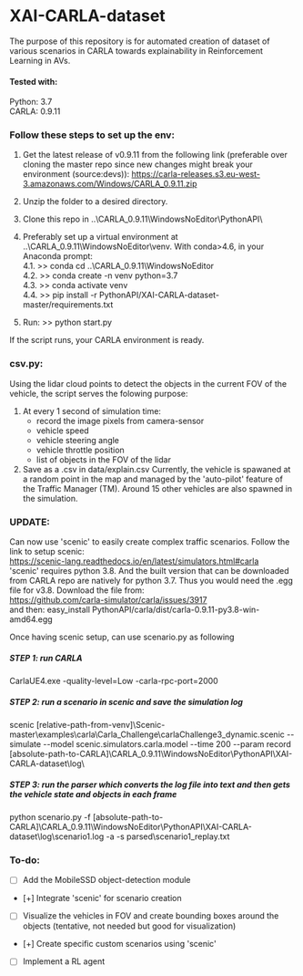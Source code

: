 # XAI-CARLA-dataset
The purpose of this repository is for automated creation of dataset of various scenarios in CARLA towards explainability in Reinforcement Learning in AVs.

#### Tested with:<br>
Python: 3.7<br>
CARLA: 0.9.11

### Follow these steps to set up the env:
1. Get the latest release of v0.9.11 from the following link (preferable over cloning the master repo since new changes might break your environment (source:devs)): 
https://carla-releases.s3.eu-west-3.amazonaws.com/Windows/CARLA_0.9.11.zip

2. Unzip the folder to a desired directory.

3. Clone this repo in ..\CARLA_0.9.11\WindowsNoEditor\PythonAPI\

4. Preferably set up a virtual environment at ..\CARLA_0.9.11\WindowsNoEditor\venv. With conda>4.6, in your Anaconda prompt:<br>
   4.1. >> conda cd ..\CARLA_0.9.11\WindowsNoEditor\
   4.2. >> conda create -n venv python=3.7<br>
   4.3. >> conda activate venv<br>
   4.4. >> pip install -r PythonAPI/XAI-CARLA-dataset-master/requirements.txt<br>
 
5. Run: >> python start.py

If the script runs, your CARLA environment is ready. 

### csv.py:
Using the lidar cloud points to detect the objects in the current FOV of the vehicle, the script serves the folowing purpose:
   1. At every 1 second of simulation time:
         - record the image pixels from camera-sensor
         - vehicle speed
         - vehicle steering angle
         - vehicle throttle position
         - list of objects in the FOV of the lidar
   2. Save as a .csv in data/explain.csv
Currently, the vehicle is spawaned at a random point in the map and managed by the 'auto-pilot' feature of the Traffic Manager (TM). Around 15 other vehicles are also spawned in 
the simulation.

### UPDATE:
Can now use 'scenic' to easily create complex traffic scenarios. Follow the link to setup scenic:<br>
https://scenic-lang.readthedocs.io/en/latest/simulators.html#carla
<br>
'scenic' requires python 3.8. And the built version that can be downloaded from CARLA repo are natively for python 3.7. Thus you would need the .egg file for v3.8. Download the file from:<br>
https://github.com/carla-simulator/carla/issues/3917
<br>
and then: easy_install PythonAPI/carla/dist/carla-0.9.11-py3.8-win-amd64.egg
<br>

Once having scenic setup, can use scenario.py as following
##### STEP 1: run CARLA
CarlaUE4.exe -quality-level=Low -carla-rpc-port=2000

##### STEP 2: run a scenario in scenic and save the simulation log
scenic [relative-path-from-venv]\Scenic-master\examples\carla\Carla_Challenge\carlaChallenge3_dynamic.scenic --simulate --model scenic.simulators.carla.model --time 200 --param record [absolute-path-to-CARLA]\CARLA_0.9.11\WindowsNoEditor\PythonAPI\XAI-CARLA-dataset\log\

##### STEP 3: run the parser which converts the log file into text and then gets the vehicle state and objects in each frame
python scenario.py -f [absolute-path-to-CARLA]\CARLA_0.9.11\WindowsNoEditor\PythonAPI\XAI-CARLA-dataset\log\scenario1.log -a -s parsed\scenario1_replay.txt

### To-do:
- [ ] Add the MobileSSD object-detection module
- [+] Integrate 'scenic' for scenario creation
- [ ] Visualize the vehicles in FOV and create bounding boxes around the objects (tentative, not needed but good for visualization)
- [+] Create specific custom scenarios using 'scenic'
- [ ] Implement a RL agent

